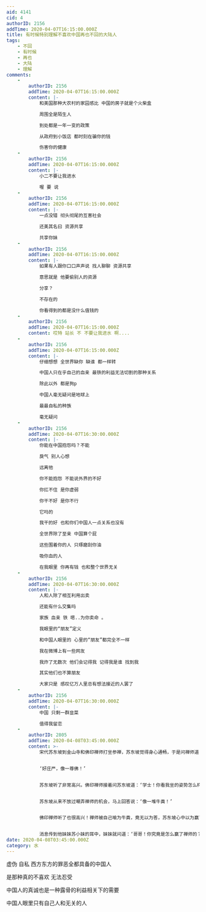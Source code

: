 ```yaml
---
aid: 4141
cid: 4
authorID: 2156
addTime: 2020-04-07T16:15:00.000Z
title: 有时候特别理解不喜欢中国再也不回的大陆人
tags:
    - 不回
    - 有时候
    - 再也
    - 大陆
    - 理解
comments:
    -
        authorID: 2156
        addTime: 2020-04-07T16:15:00.000Z
        content: |-
            和美国那种大农村的家园感比 中国的房子就是个火柴盒

            周围全是陌生人

            到处都是一年一变的政策

            从政府到小饭店 都时刻在骗你的钱

            伤害你的健康
    -
        authorID: 2156
        addTime: 2020-04-07T16:15:00.000Z
        content: |-
            小二不要让我进水

            喔 要 说
    -
        authorID: 2156
        addTime: 2020-04-07T16:15:00.000Z
        content: |-
            一点没错 彻头彻尾的互害社会

            还美其名曰 资源共享

            共享你妹
    -
        authorID: 2156
        addTime: 2020-04-07T16:15:00.000Z
        content: |-
            如果有人跟你口口声声说 找人聊聊 资源共享

            意思就是 他要偷别人的资源

            分享？

            不存在的

            你看得到的都是没什么值钱的
    -
        authorID: 2156
        addTime: 2020-04-07T16:15:00.000Z
        content: 哎特 站长 不 不要让我进水 啊....
    -
        authorID: 2156
        addTime: 2020-04-07T16:15:00.000Z
        content: |-
            仔细想想 全世界缺你 缺谁 都一样转

            中国人只在乎自己的血亲 最铁的利益无法切割的那种关系

            除此以外 都是狗p

            中国人毫无疑问是地球上

            最最自私的种族

            毫无疑问
    -
        authorID: 2156
        addTime: 2020-04-07T16:30:00.000Z
        content: |-
            你能在中国抱怨吗？不能

            戾气 别人心想

            远离他

            你不能抱怨 不能说外界的不好

            你扛不住 是你虚弱

            你干不好 是你不行

            它吗的

            我干的好 也和你们中国人一点关系也没有

            全世界除了至亲 中国算个屁

            这些围着你的人 只琢磨刮你油

            吸你血的人

            在我眼里 你再有钱 也和整个世界无关
    -
        authorID: 2156
        addTime: 2020-04-07T16:30:00.000Z
        content: |-
            人和人除了相互利用出卖

            还能有什么交集吗

            家族 血亲 铁 嗯..为你卖命 。

            我眼里的“朋友”定义

            和中国人眼里的 心里的“朋友”都完全不一样

            我在微博上有一些网友

            我炸了无数次 他们会记得我 记得我是谁 找到我

            其实他们也不算朋友

            大家只是 感叹亿万人里总有想法接近的人罢了
    -
        authorID: 2156
        addTime: 2020-04-07T16:30:00.000Z
        content: |-
            中国 只剩一群韭菜

            值得我留恋
    -
        authorID: 2805
        addTime: 2020-04-08T03:45:00.000Z
        content: >-
            宋代苏东坡到金山寺和佛印禅师打坐参禅，苏东坡觉得身心通畅，于是问禅师道：‘禅师！你看我坐的样子怎么样？’


            ‘好庄严，像一尊佛！’


            苏东坡听了非常高兴。佛印禅师接着问苏东坡道：‘学士！你看我坐的姿势怎么样？’


            苏东坡从来不放过嘲弄禅师的机会，马上回答说：‘像一堆牛粪！’


            佛印禅师听了也很高兴！禅师被自己喻为牛粪，竟无以为答，苏东坡心中以为赢了佛印禅师，于是逢人便说：‘我今天赢了！’


            消息传到他妹妹苏小妹的耳中，妹妹就问道：‘哥哥！你究竟是怎么赢了禅师的？’苏东坡眉飞色舞，神采飞扬地如实叙述了一遍。苏小妹天资超人，才华出众，她听了苏东坡得意的叙述之后，正色说：‘哥哥！你输了！禅师的心中如佛，所以他看你如佛，而你心中像牛粪，所以你看禅师才像牛粪！’
date: 2020-04-08T03:45:00.000Z
category: 水
---
```


虚伪 自私 西方东方的罪恶全都具备的中国人

是那种真的不喜欢 无法忍受

中国人的真诚也是一种露骨的利益相关下的需要

中国人眼里只有自己人和无关的人
